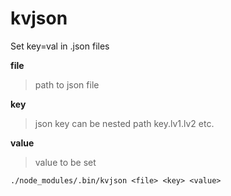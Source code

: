 # kvjson

Set key=val in .json files

**file**
> path to json file

**key**
> json key can be nested path key.lv1.lv2 etc.

**value**
> value to be set

```
./node_modules/.bin/kvjson <file> <key> <value>
```
